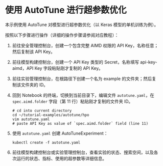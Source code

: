 # 使用 AutoTune 进行超参数优化

本示例使用 AutoTune 对模型进行超参数优化（以 Keras 模型的单机训练为例）。

按照以下步骤进行操作（详细的操作步骤请参阅对应教程）：

1. 前往安全管理控制台，创建一个包含完整 AIMD 权限的 API Key，名称任意；然后复制该 API Key。
1. 前往模型构建控制台，创建一个 API Key 类型的 Secret，名称填写 api-key-aimd，API Key 字段粘贴刚才复制的 API Key。
1. 前往实验管理控制台，在根路径下创建一个名为 example 的文件夹；然后复制该文件夹的 ID。
1. 回到 Notebook 的终端，切换到当前目录下，编辑文件 `autotune.yaml`，在 `spec.aimd.folder` 字段（第 11 行）粘贴刚才复制的文件夹 ID。

    ```shell
    # cd into current directory
    cd ~/tutorial-examples/autotune/hpo
    vim autotune.yaml
    # paste API Key as value of `spec.aimd.folder` field (line 11)
    ```

1. 使用 `autotune.yaml` 创建 AutoTuneExperiment：

    ```shell
    kubectl create -f autotune.yaml
    ```

1. 前往模型构建控制台或实验管理控制台，查看实验的状态、搜索空间，以及各次运行的状态、指标、使用的超参数等详细信息。
